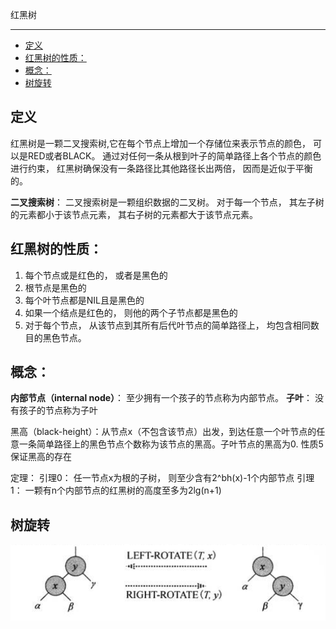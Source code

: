 <!--
 * @description:  
 * @author: ZHU Fangda
 * @Date: 2019-11-21 16:06:47
 * @LastEditors: ZHU Fangda
 * @LastEditTime: 2019-11-21 17:16:41
 -->
红黑树

---
- [定义](#%e5%ae%9a%e4%b9%89)
- [红黑树的性质：](#%e7%ba%a2%e9%bb%91%e6%a0%91%e7%9a%84%e6%80%a7%e8%b4%a8)
- [概念：](#%e6%a6%82%e5%bf%b5)
- [树旋转](#%e6%a0%91%e6%97%8b%e8%bd%ac)

## 定义
红黑树是一颗二叉搜索树,它在每个节点上增加一个存储位来表示节点的颜色， 可以是RED或者BLACK。 通过对任何一条从根到叶子的简单路径上各个节点的颜色进行约束， 红黑树确保没有一条路径比其他路径长出两倍， 因而是近似于平衡的。

**二叉搜索树**：
二叉搜索树是一颗组织数据的二叉树。 对于每一个节点， 其左子树的元素都小于该节点元素， 其右子树的元素都大于该节点元素。

## 红黑树的性质：

1. 每个节点或是红色的， 或者是黑色的
2. 根节点是黑色的
3. 每个叶节点都是NIL且是黑色的
4. 如果一个结点是红色的， 则他的两个子节点都是黑色的
5. 对于每个节点， 从该节点到其所有后代叶节点的简单路径上， 均包含相同数目的黑色节点。

## 概念：
**内部节点（internal node）**： 至少拥有一个孩子的节点称为内部节点。
**子叶**： 没有孩子的节点称为子叶

黑高（black-height）：从节点x（不包含该节点）出发，到达任意一个叶节点的任意一条简单路径上的黑色节点个数称为该节点的黑高。子叶节点的黑高为0.
性质5保证黑高的存在

定理：
引理0： 任一节点x为根的子树， 则至少含有2^bh(x)-1个内部节点
引理1： 一颗有n个内部节点的红黑树的高度至多为2lg(n+1)

## 树旋转

![](img/red_black_tree_rotation.png)
